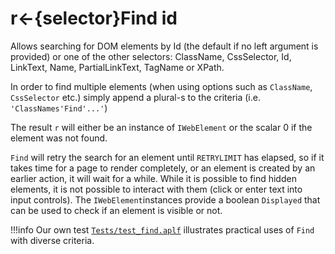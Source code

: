 # r←{selector}Find id

Allows searching for DOM elements by Id (the default if no left argument is provided) or one of the other selectors: ClassName,  CssSelector, Id, LinkText, Name, PartialLinkText, TagName or XPath.

In order to find multiple elements (when using options such as `ClassName`, `CssSelector` etc.) simply append a plural-s to the criteria (i.e. `'ClassNames'Find'...'`)

The result `r` will either be an instance of `IWebElement` or the scalar 0 if the element was not found.

`Find` will retry the search for an element until `RETRYLIMIT` has elapsed, so if it takes time for a page to render completely, or an element is created by an earlier action, it will wait for a while.
While it is possible to find hidden elements, it is not possible to interact with them (click or enter text into input controls). The `IWebElement`instances provide a boolean `Displayed` that can be used to check if an element is visible or not.

!!!info
   Our own test [`Tests/test_find.aplf`](https://github.com/Dyalog/Selenium/blob/selenium-manager/Tests/test_find.aplf) illustrates practical uses of `Find` with diverse criteria.
<!-- URL needs to be adjusted after merging this into main -->
